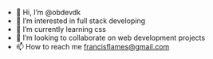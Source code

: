- 👋 Hi, I’m @obdevdk
- 👀 I’m interested in full stack developing
- 🌱 I’m currently learning css
- 💞️ I’m looking to collaborate on web development projects
- 📫 How to reach me francisflames@gmail.com

<!---
obdevdk/obdevdk is a ✨ special ✨ repository because its `README.md` (this file) appears on your GitHub profile.
You can click the Preview link to take a look at your changes.
--->
